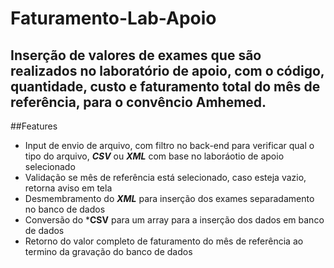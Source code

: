 # Faturamento-Lab-Apoio
Inserção de valores de exames que são realizados no laboratório de apoio, com o código, quantidade, custo e faturamento total do mês de referência, para o convêncio Amhemed.
--
##Features
- Input de envio de arquivo, com filtro no back-end para verificar qual o tipo do arquivo, ***CSV*** ou ***XML*** com base no laboráotio de apoio selecionado
- Validação se mês de referência está selecionado, caso esteja vazio, retorna aviso em tela
- Desmembramento do ***XML*** para inserção dos exames separadamento no banco de dados
- Conversão do ***CSV** para um array para a inserção dos dados em banco de dados
- Retorno do valor completo de faturamento do mês de referência ao termino da gravação do banco de dados
